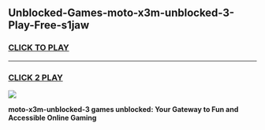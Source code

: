
## Unblocked-Games-moto-x3m-unblocked-3-Play-Free-s1jaw
<h3>
<a href="https://premium76.site?title=moto-x3m-unblocked-3&ref=17A">CLICK TO PLAY</a></h3>
<hr>

<h3>
<a href="https://premium76.site?title=moto-x3m-unblocked-3&ref=17A">CLICK 2 PLAY</a>
  
</h3>

<a href="https://premium76.site?title=moto-x3m-unblocked-3&ref=17A"><img src="https://clearcache.store/games.png"></a>


**moto-x3m-unblocked-3 games unblocked: Your Gateway to Fun and Accessible Online Gaming**
